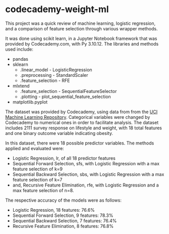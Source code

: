 # codecademy-weight-ml
This project was a quick review of machine learning, logistic regression, and a comparison of feature selection through various wrapper methods.

It was done using scikit learn, in a Jupyter Notebook framework that was provided by Codecademy.com, with Py 3.10.12. The libraries and methods used include:
* pandas
* sklearn
    * .linear_model - LogisticRegression
    * .preprocessing - StandardScaler
    * .feature_selection - RFE
* mlxtend
    * .feature_selection - SequentialFeatureSelector
    * .plotting - plot_sequential_feature_selection
* matplotlib.pyplot

The dataset  was provided by Codecademy, using data from from the [UCI Machine Learning Repository](https://archive.ics.uci.edu/ml/datasets/Estimation+of+obesity+levels+based+on+eating+habits+and+physical+condition+). Categorical variables were changed by Codecademy to numerical ones in order to facilitate analysis. The dataset includes 2111 survey response on lifestyle and weight, with 18 total features and one binary outcome variable indicating obesity. 

In this dataset, there were 18 possible predictor variables. The methods applied and evaluated were:
* Logistic Regression, lr, of all 18 predictor features
* Sequential Forward Selection, sfs,  with Logistic Regression with a max feature selection of k=9
* Sequential Backward Selection, sbs, with Logistic Regression with a max feature selection of k=7
* and, Recursive Feature Elimination, rfe,  with Logistic Regression and a max feature selection of n=8.

The respective accuracy of the models were as follows:
* Logistic Regression, 18 features: 76.6%
* Sequential Forward Selection, 9 features: 78.3%
* Sequential Backward Selection, 7 features: 76.4%
* Recursive Feature Elimination, 8 features: 76.8%

